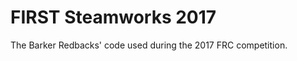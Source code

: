 FIRST Steamworks 2017
=================
The Barker Redbacks' code used during the 2017 FRC competition.
